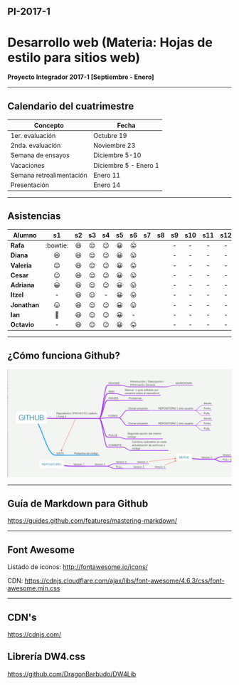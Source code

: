 ## PI-2017-1

# Desarrollo web (Materia: Hojas de estilo para sitios web)

**Proyecto Integrador 2017-1 [Septiembre - Enero]**

---

## Calendario del cuatrimestre 

| Concepto                 | Fecha                 |
| ------------------------ | --------------------- |
| 1er. evaluación          | Octubre 19            |
| 2nda. evaluación         | Noviembre 23          |
| Semana de ensayos        | Diciembre 5-10        |
| Vacaciones               | Diciembre 5 - Enero 1 |
| Semana retroalimentación | Enero 11              |
| Presentación             | Enero 14              |

---

## Asistencias

| Alumno       |         s1         |     s2     |     s3     |   s4   |  s5  |         s6         |  s7  |  s8  |  s9  | s10  | s11  | s12  | s13  | s14  | s15  |
| ------------ | :----------------: | :--------: | :--------: | :----: | :--: | :----------------: | :--: | :--: | :--: | :--: | :--: | :--: | :--: | :--: | :--: |
| **Rafa**     |      :bowtie:      | :laughing: | :relieved: | :wink: |  😀  | :stuck_out_tongue: |      |      |  -   |  -   |  -   |  -   |  -   |  -   |  -   |
| **Diana**    |     :laughing:     | :laughing: | :relieved: | :wink: |  😀  | :stuck_out_tongue: |      |      |  -   |  -   |  -   |  -   |  -   |  -   |  -   |
| **Valeria**  |     :relieved:     | :laughing: | :relieved: | :wink: |  😀  | :stuck_out_tongue: |      |      |  -   |  -   |  -   |  -   |  -   |  -   |  -   |
| **Cesar**    |       :wink:       | :laughing: | :relieved: | :wink: |  😀  | :stuck_out_tongue: |      |      |  -   |  -   |  -   |  -   |  -   |  -   |  -   |
| **Adriana**  |         😀         | :laughing: | :relieved: | :wink: |  😀  | :stuck_out_tongue: |      |      |  -   |  -   |  -   |  -   |  -   |  -   |  -   |
| **Itzel**    |         -          | :laughing: | :relieved: |   -    |  😀  | :stuck_out_tongue: |      |      |  -   |  -   |  -   |  -   |  -   |  -   |  -   |
| **Jonathan** | :stuck_out_tongue: | :laughing: | :relieved: | :wink: |  😀  | :stuck_out_tongue: |      |      |  -   |  -   |  -   |  -   |  -   |  -   |  -   |
| **Ian**      |    :grimacing:     | :laughing: | :relieved: | :wink: |  😀  |         -          |      |      |  -   |  -   |  -   |  -   |  -   |  -   |  -   |
| **Octavio**  |         -          | :laughing: | :relieved: | :wink: |  😀  | :stuck_out_tongue: |      |      |  -   |  -   |  -   |  -   |  -   |  -   |  -   |

---

## ¿Cómo funciona Github?

![¿Cómo funciona Github?](Mapa_github.png)

---

## Guía de Markdown para Github

<https://guides.github.com/features/mastering-markdown/>

---

## Font Awesome

Listado de iconos: <http://fontawesome.io/icons/>

CDN: <https://cdnjs.cloudflare.com/ajax/libs/font-awesome/4.6.3/css/font-awesome.min.css>

---

## CDN's

<https://cdnjs.com/>

## Librería DW4.css

<https://github.com/DragonBarbudo/DW4Lib>